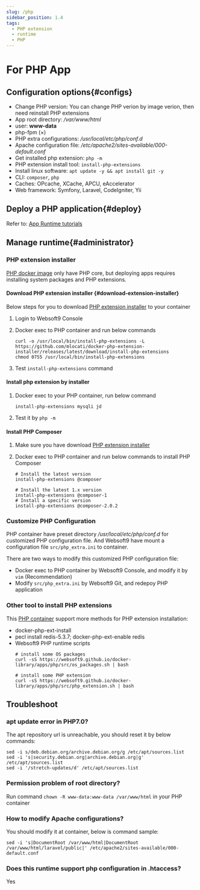 ```yaml
---
slug: /php
sidebar_position: 1.4
tags:
  - PHP extension
  - runtime
  - PHP
---
```


# For PHP App

## Configuration options{#configs}

- Change PHP version: You can change PHP verion by image verion, then need reinstall PHP extensions
- App root directory: */var/www/html*
- user: **www-data**
- php-fpm (×)
- PHP extra configurations: */usr/local/etc/php/conf.d*
- Apache configuration file: */etc/apache2/sites-available/000-default.conf* 
- Get installed php extension: `php -m`
- PHP extension install tool: `install-php-extensions` 
- Install linux software:   `apt update -y && apt install git -y`
- CLI: `composer`, `php`
- Caches: OPcache, XCache, APCU, eAccelerator
- Web framework: Symfony, Laravel, CodeIgniter, Yii

## Deploy a PHP application{#deploy}

Refer to: [App Runtime tutorials](../runtime#quick)

## Manage runtime{#administrator}

### PHP extension installer

[PHP docker image](https://hub.docker.com/_/php) only have PHP core, but deploying apps requires installing system packages and PHP extensions.  

#### Download PHP extension installer {#download-extension-installer}

Below steps for you to download [PHP extension installer](https://github.com/mlocati/docker-php-extension-installer) to your container

1. Login to Websoft9 Console

2. Docker exec to PHP container and run below commands
    ```
    curl -o /usr/local/bin/install-php-extensions -L https://github.com/mlocati/docker-php-extension-installer/releases/latest/download/install-php-extensions
    chmod 0755 /usr/local/bin/install-php-extensions
    ```
2. Test `install-php-extensions` command

#### Install php extension by installer

1. Docker exec to your PHP container, run below command

   ```
   install-php-extensions mysqli jd
   ```

2. Test it by `php -m`


#### Install PHP Composer

1. Make sure you have download [PHP extension installer](#download-extension-installer) 

2. Docker exec to PHP container and run below commands to install PHP Composer

    ```
    # Install the latest version
    install-php-extensions @composer

    # Install the latest 1.x version
    install-php-extensions @composer-1
    # Install a specific version
    install-php-extensions @composer-2.0.2
    ```

### Customize PHP Configuration

PHP container have preset directory */usr/local/etc/php/conf.d* for customized PHP configuration file. And Websoft9 have mount a configuration file `src/php_extra.ini` to container.  

There are two ways to modify this customized PHP configuration file:  

- Docker exec to PHP container by Websoft9 Console, and modify it by `vim` (Recommendation)
- Modify `src/php_extra.ini` by Websoft9 Git, and redepoy PHP application


### Other tool to install PHP extensions

This [PHP container](https://hub.docker.com/_/php) support more methods for PHP extension installation: 

- docker-php-ext-install
- pecl install redis-5.3.7; docker-php-ext-enable redis
- Websoft9 PHP runtime scripts
   ```
   # install some OS packages
   curl -sS https://websoft9.github.io/docker-library/apps/php/src/os_packages.sh | bash

   # install some PHP extension
   curl -sS https://websoft9.github.io/docker-library/apps/php/src/php_extension.sh | bash
   ```

## Troubleshoot

### apt update error in PHP7.0?

The apt repository url is unreachable, you should reset it by below commands:  

  ```
  sed -i s/deb.debian.org/archive.debian.org/g /etc/apt/sources.list
  sed -i 's|security.debian.org|archive.debian.org|g' /etc/apt/sources.list
  sed -i '/stretch-updates/d' /etc/apt/sources.list
  ```

### Permission problem of root directory?

Run command `chown -R www-data:www-data /var/www/html` in your PHP container

### How to modify Apache configurations?

You should modify it at container, below is command sample:  

```
sed -i 's|DocumentRoot /var/www/html|DocumentRoot /var/www/html/laravel/public|' /etc/apache2/sites-available/000-default.conf
```

### Does this runtime support php configuration in .htaccess?

Yes